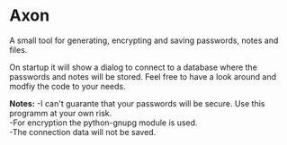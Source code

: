 # Axon
A small tool for generating, encrypting and saving passwords, notes and files.

On startup it will show a dialog to connect to a database where the passwords and notes will be stored.
Feel free to have a look around and modfiy the code to your needs.

**Notes:**
-I can't guarante that your passwords will be secure. Use this programm at your own risk.  
-For encryption the python-gnupg module is used.  
-The connection data will not be saved.